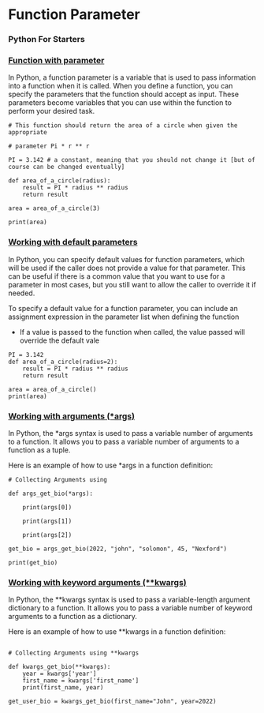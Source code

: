 # Function Parameter

### Python For Starters

### [Function with parameter](broken-reference) <a href="#function-with-parameter" id="function-with-parameter"></a>

In Python, a function parameter is a variable that is used to pass information into a function when it is called. When you define a function, you can specify the parameters that the function should accept as input. These parameters become variables that you can use within the function to perform your desired task.

```
# This function should return the area of a circle when given the appropriate 

# parameter Pi * r ** r

PI = 3.142 # a constant, meaning that you should not change it [but of course can be changed eventually]

def area_of_a_circle(radius):
    result = PI * radius ** radius
    return result

area = area_of_a_circle(3)

print(area)
```

### [Working with default parameters](broken-reference) <a href="#working-with-default-parameters" id="working-with-default-parameters"></a>

In Python, you can specify default values for function parameters, which will be used if the caller does not provide a value for that parameter. This can be useful if there is a common value that you want to use for a parameter in most cases, but you still want to allow the caller to override it if needed.

To specify a default value for a function parameter, you can include an assignment expression in the parameter list when defining the function

* If a value is passed to the function when called, the value passed will override the default vale

```
PI = 3.142
def area_of_a_circle(radius=2):
    result = PI * radius ** radius
    return result

area = area_of_a_circle()
print(area)
```

### [Working with arguments (\*args)](broken-reference) <a href="#working-with-arguments-args" id="working-with-arguments-args"></a>

In Python, the \*args syntax is used to pass a variable number of arguments to a function. It allows you to pass a variable number of arguments to a function as a tuple.

Here is an example of how to use \*args in a function definition:

```
# Collecting Arguments using

def args_get_bio(*args):    
    
    print(args[0])

    print(args[1])
    
    print(args[2])

get_bio = args_get_bio(2022, "john", "solomon", 45, "Nexford")

print(get_bio)
```

### [Working with keyword arguments (\*\*kwargs)](broken-reference) <a href="#working-with-keyword-arguments-kwargs" id="working-with-keyword-arguments-kwargs"></a>

In Python, the \*\*kwargs syntax is used to pass a variable-length argument dictionary to a function. It allows you to pass a variable number of keyword arguments to a function as a dictionary.

Here is an example of how to use \*\*kwargs in a function definition:

```

# Collecting Arguments using **kwargs

def kwargs_get_bio(**kwargs):    
    year = kwargs['year']
    first_name = kwargs['first_name']
    print(first_name, year)
    
get_user_bio = kwargs_get_bio(first_name="John", year=2022)
```

